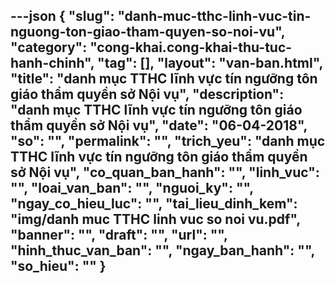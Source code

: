 ---json
{
    "slug": "danh-muc-tthc-linh-vuc-tin-nguong-ton-giao-tham-quyen-so-noi-vu",
    "category": "cong-khai.cong-khai-thu-tuc-hanh-chinh",
    "tag": [],
    "layout": "van-ban.html",
    "title": "danh mục TTHC lĩnh vực tín ngưỡng tôn giáo thẩm quyền sở Nội vụ",
    "description": "danh mục TTHC lĩnh vực tín ngưỡng tôn giáo thẩm quyền sở Nội vụ",
    "date": "06-04-2018",
    "so": "",
    "permalink": "",
    "trich_yeu": "danh mục TTHC lĩnh vực tín ngưỡng tôn giáo thẩm quyền sở Nội vụ",
    "co_quan_ban_hanh": "",
    "linh_vuc": "",
    "loai_van_ban": "",
    "nguoi_ky": "",
    "ngay_co_hieu_luc": "",
    "tai_lieu_dinh_kem": "img/danh muc TTHC linh vuc so noi vu.pdf",
    "banner": "",
    "draft": "",
    "url": "",
    "hinh_thuc_van_ban": "",
    "ngay_ban_hanh": "",
    "so_hieu": ""
}
---
